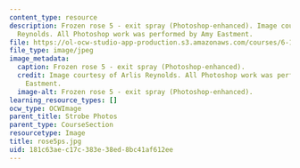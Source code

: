 ```yaml
---
content_type: resource
description: Frozen rose 5 - exit spray (Photoshop-enhanced). Image courtesy of Arlis
  Reynolds. All Photoshop work was performed by Amy Eastment.
file: https://ol-ocw-studio-app-production.s3.amazonaws.com/courses/6-163-strobe-project-laboratory-fall-2005/181c63aec17c383e38ed8bc41af612ee_rose5ps.jpg
file_type: image/jpeg
image_metadata:
  caption: Frozen rose 5 - exit spray (Photoshop-enhanced).
  credit: Image courtesy of Arlis Reynolds. All Photoshop work was performed by Amy
    Eastment.
  image-alt: Frozen rose 5 - exit spray (Photoshop-enhanced).
learning_resource_types: []
ocw_type: OCWImage
parent_title: Strobe Photos
parent_type: CourseSection
resourcetype: Image
title: rose5ps.jpg
uid: 181c63ae-c17c-383e-38ed-8bc41af612ee
---
```

